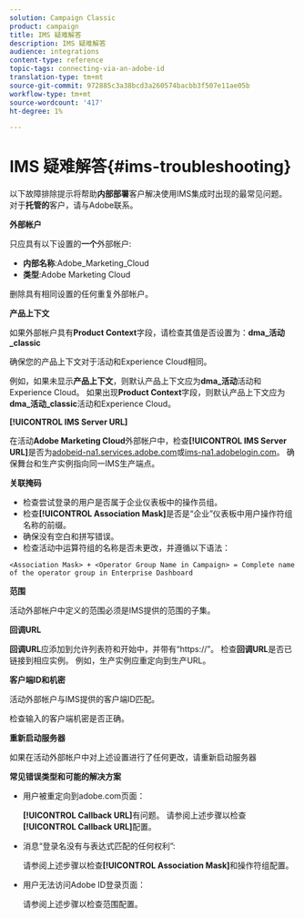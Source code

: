 ```yaml
---
solution: Campaign Classic
product: campaign
title: IMS 疑难解答
description: IMS 疑难解答
audience: integrations
content-type: reference
topic-tags: connecting-via-an-adobe-id
translation-type: tm+mt
source-git-commit: 972885c3a38bcd3a260574bacbb3f507e11ae05b
workflow-type: tm+mt
source-wordcount: '417'
ht-degree: 1%

---
```



# IMS 疑难解答{#ims-troubleshooting}

以下故障排除提示将帮助&#x200B;**内部部署**&#x200B;客户解决使用IMS集成时出现的最常见问题。 对于&#x200B;**托管的**&#x200B;客户，请与Adobe联系。

**外部帐户**

只应具有以下设置的&#x200B;**一个**&#x200B;外部帐户:

* **内部名称**:Adobe_Marketing_Cloud
* **类型**:Adobe Marketing Cloud

删除具有相同设置的任何重复外部帐户。

**产品上下文**

如果外部帐户具有&#x200B;**Product Context**&#x200B;字段，请检查其值是否设置为：**dma_活动_classic**

确保您的产品上下文对于活动和Experience Cloud相同。

例如，如果未显示&#x200B;**产品上下文**，则默认产品上下文应为&#x200B;**dma_活动**&#x200B;活动和Experience Cloud。 如果出现&#x200B;**Product Context**&#x200B;字段，则默认产品上下文应为&#x200B;**dma_活动_classic**&#x200B;活动和Experience Cloud。

**[!UICONTROL IMS Server URL]**

在活动&#x200B;**Adobe Marketing Cloud**&#x200B;外部帐户中，检查&#x200B;**[!UICONTROL IMS Server URL]**&#x200B;是否为[adobeid-na1.services.adobe.com](https://adobeid-na1.services.adobe.com/)或[ims-na1.adobelogin.com](http://ims-na1.adobelogin.com/)。 确保舞台和生产实例指向同一IMS生产端点。

**关联掩码**

* 检查尝试登录的用户是否属于企业仪表板中的操作员组。
* 检查&#x200B;**[!UICONTROL Association Mask]**&#x200B;是否是“企业”仪表板中用户操作符组名称的前缀。
* 确保没有空白和拼写错误。
* 检查活动中运算符组的名称是否未更改，并遵循以下语法：

```
<Association Mask> + <Operator Group Name in Campaign> = Complete name of the operator group in Enterprise Dashboard
```

**范围**

活动外部帐户中定义的范围必须是IMS提供的范围的子集。

**回调URL**

**回调URL**&#x200B;应添加到允许列表符和开始中，并带有“https://”。 检查&#x200B;**回调URL**&#x200B;是否已链接到相应实例。 例如，生产实例应重定向到生产URL。

**客户端ID和机密**

活动外部帐户与IMS提供的客户端ID匹配。

检查输入的客户端机密是否正确。

**重新启动服务器**

如果在活动外部帐户中对上述设置进行了任何更改，请重新启动服务器

**常见错误类型和可能的解决方案**

* 用户被重定向到adobe.com页面：

   **[!UICONTROL Callback URL]**&#x200B;有问题。 请参阅上述步骤以检查&#x200B;**[!UICONTROL Callback URL]**&#x200B;配置。

* 消息“登录名没有与表达式匹配的任何权利”:

   请参阅上述步骤以检查&#x200B;**[!UICONTROL Association Mask]**&#x200B;和操作符组配置。

* 用户无法访问Adobe ID登录页面：

   请参阅上述步骤以检查范围配置。

